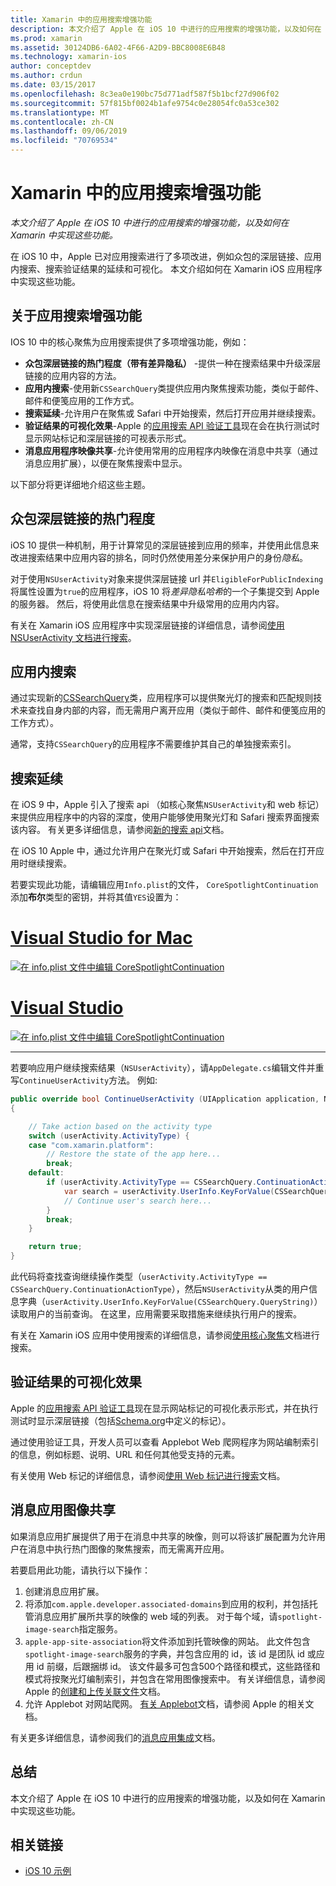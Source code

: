 ```yaml
---
title: Xamarin 中的应用搜索增强功能
description: 本文介绍了 Apple 在 iOS 10 中进行的应用搜索的增强功能，以及如何在 Xamarin 中实现这些功能。
ms.prod: xamarin
ms.assetid: 30124DB6-6A02-4F66-A2D9-BBC8008E6B48
ms.technology: xamarin-ios
author: conceptdev
ms.author: crdun
ms.date: 03/15/2017
ms.openlocfilehash: 8c3ea0e190bc75d771adf587f5b1bcf27d906f02
ms.sourcegitcommit: 57f815bf0024b1afe9754c0e28054fc0a53ce302
ms.translationtype: MT
ms.contentlocale: zh-CN
ms.lasthandoff: 09/06/2019
ms.locfileid: "70769534"
---
```

# <a name="app-search-enhancements-in-xamarinios"></a>Xamarin 中的应用搜索增强功能

_本文介绍了 Apple 在 iOS 10 中进行的应用搜索的增强功能，以及如何在 Xamarin 中实现这些功能。_

在 iOS 10 中，Apple 已对应用搜索进行了多项改进，例如众包的深层链接、应用内搜索、搜索验证结果的延续和可视化。 本文介绍如何在 Xamarin iOS 应用程序中实现这些功能。

## <a name="about-app-search-enhancements"></a>关于应用搜索增强功能

IOS 10 中的核心聚焦为应用搜索提供了多项增强功能，例如：

- **众包深层链接的热门程度（带有差异隐私）** -提供一种在搜索结果中升级深层链接的应用内容的方法。
- **应用内搜索**-使用新`CSSearchQuery`类提供应用内聚焦搜索功能，类似于邮件、邮件和便笺应用的工作方式。
- **搜索延续**-允许用户在聚焦或 Safari 中开始搜索，然后打开应用并继续搜索。
- **验证结果的可视化效果**-Apple 的[应用搜索 API 验证工具](https://search.developer.apple.com/appsearch-validation-tool)现在会在执行测试时显示网站标记和深层链接的可视表示形式。
- **消息应用程序映像共享**-允许使用常用的应用程序内映像在消息中共享（通过消息应用扩展），以便在聚焦搜索中显示。

以下部分将更详细地介绍这些主题。

## <a name="crowdsourced-deep-link-popularity"></a>众包深层链接的热门程度

iOS 10 提供一种机制，用于计算常见的深层链接到应用的频率，并使用此信息来改进搜索结果中应用内容的排名，同时仍然使用差分来保护用户的身份*隐私*。

对于使用`NSUserActivity`对象来提供深层链接 url 并`EligibleForPublicIndexing`将属性设置为`true`的应用程序，iOS 10 将*差异隐私哈希*的一个子集提交到 Apple 的服务器。 然后，将使用此信息在搜索结果中升级常用的应用内内容。

有关在 Xamarin iOS 应用程序中实现深层链接的详细信息，请参阅[使用 NSUserActivity 文档进行搜索](~/ios/platform/search/nsuseractivity.md)。

## <a name="in-app-searching"></a>应用内搜索

通过实现新的[CSSearchQuery](https://developer.apple.com/reference/corespotlight/cssearchquery)类，应用程序可以提供聚光灯的搜索和匹配规则技术来查找自身内部的内容，而无需用户离开应用（类似于邮件、邮件和便笺应用的工作方式）。

通常，支持`CSSearchQuery`的应用程序不需要维护其自己的单独搜索索引。

## <a name="search-continuation"></a>搜索延续

在 iOS 9 中，Apple 引入了搜索 api （如核心聚焦`NSUserActivity`和 web 标记）来提供应用程序中的内容的深度，使用户能够使用聚光灯和 Safari 搜索界面搜索该内容。 有关更多详细信息，请参阅[新的搜索 api](~/ios/platform/search/index.md)文档。

在 iOS 10 Apple 中，通过允许用户在聚光灯或 Safari 中开始搜索，然后在打开应用时继续搜索。

若要实现此功能，请编辑应用`Info.plist`的文件， `CoreSpotlightContinuation`添加**布尔**类型的密钥，并将其值`YES`设置为：

# <a name="visual-studio-for-mactabmacos"></a>[Visual Studio for Mac](#tab/macos)

[![](app-search-enhancements-images/search01.png "在 info.plist 文件中编辑 CoreSpotlightContinuation")](app-search-enhancements-images/search01.png#lightbox)

# <a name="visual-studiotabwindows"></a>[Visual Studio](#tab/windows)

[![](app-search-enhancements-images/searchw01.png "在 info.plist 文件中编辑 CoreSpotlightContinuation")](app-search-enhancements-images/search01.png#lightbox)

-----

若要响应用户继续搜索结果（`NSUserActivity`），请`AppDelegate.cs`编辑文件并重写`ContinueUserActivity`方法。 例如:

```csharp
public override bool ContinueUserActivity (UIApplication application, NSUserActivity userActivity, UIApplicationRestorationHandler completionHandler)
{

    // Take action based on the activity type
    switch (userActivity.ActivityType) {
    case "com.xamarin.platform":
        // Restore the state of the app here...
        break;
    default:
        if (userActivity.ActivityType == CSSearchQuery.ContinuationActionType) {
            var search = userActivity.UserInfo.KeyForValue(CSSearchQuery.QueryString);
            // Continue user's search here...
        }
        break;
    }

    return true;
}
```

此代码将查找查询继续操作类型（`userActivity.ActivityType == CSSearchQuery.ContinuationActionType`），然后`NSUserActivity`从类的用户信息字典（`userActivity.UserInfo.KeyForValue(CSSearchQuery.QueryString)`）读取用户的当前查询。 在这里，应用需要采取措施来继续执行用户的搜索。

有关在 Xamarin iOS 应用中使用搜索的详细信息，请参阅[使用核心聚焦](~/ios/platform/search/corespotlight.md)文档进行搜索。

## <a name="visualization-of-validation-results"></a>验证结果的可视化效果

Apple 的[应用搜索 API 验证工具](https://search.developer.apple.com/appsearch-validation-tool)现在显示网站标记的可视化表示形式，并在执行测试时显示深层链接（包括[Schema.org](http://schema.org/)中定义的标记）。

通过使用验证工具，开发人员可以查看 Applebot Web 爬网程序为网站编制索引的信息，例如标题、说明、URL 和任何其他受支持的元素。

有关使用 Web 标记的详细信息，请参阅[使用 Web 标记进行搜索](~/ios/platform/search/web-markup.md)文档。

## <a name="message-app-image-sharing"></a>消息应用图像共享

如果消息应用扩展提供了用于在消息中共享的映像，则可以将该扩展配置为允许用户在消息中执行热门图像的聚焦搜索，而无需离开应用。

若要启用此功能，请执行以下操作：

1. 创建消息应用扩展。
2. 将添加`com.apple.developer.associated-domains`到应用的权利，并包括托管消息应用扩展所共享的映像的 web 域的列表。 对于每个域，请`spotlight-image-search`指定服务。
3. `apple-app-site-association`将文件添加到托管映像的网站。 此文件包含`spotlight-image-search`服务的字典，并包含应用的 id，该 id 是团队 id 或应用 id 前缀，后跟捆绑 id。 该文件最多可包含500个路径和模式，这些路径和模式将按聚光灯编制索引，并包含在常用图像搜索中。 有关详细信息，请参阅 Apple 的[创建和上传关联文件](https://developer.apple.com/library/prerelease/content/documentation/General/Conceptual/AppSearch/UniversalLinks.html#//apple_ref/doc/uid/TP40016308-CH12-SW4)文档。
4. 允许 Applebot 对网站爬网。 [有关 Applebot](https://support.apple.com/HT204683)文档，请参阅 Apple 的相关文档。

有关更多详细信息，请参阅我们的[消息应用集成](~/ios/platform/message-app-integration/index.md)文档。

## <a name="summary"></a>总结

本文介绍了 Apple 在 iOS 10 中进行的应用搜索的增强功能，以及如何在 Xamarin 中实现这些功能。

## <a name="related-links"></a>相关链接

- [iOS 10 示例](https://docs.microsoft.com/samples/browse/?products=xamarin&term=Xamarin.iOS+iOS10)
